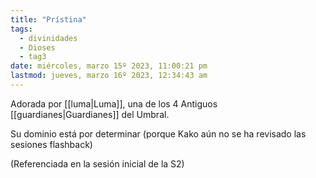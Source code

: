 ```yaml
---
title: "Prístina"
tags:
  - divinidades
  - Dioses
  - tag3
date: miércoles, marzo 15º 2023, 11:00:21 pm
lastmod: jueves, marzo 16º 2023, 12:34:43 am
---
```


Adorada por [[luma|Luma]], una de los 4 Antiguos [[guardianes|Guardianes]] del Umbral.

Su dominio está por determinar (porque Kako aún no se ha revisado las sesiones flashback)

(Referenciada en la sesión inicial de la S2)
